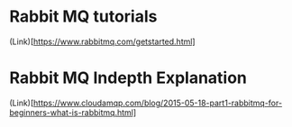 # Rabbit MQ tutorials
(Link)[https://www.rabbitmq.com/getstarted.html]

# Rabbit MQ Indepth Explanation
(Link)[https://www.cloudamqp.com/blog/2015-05-18-part1-rabbitmq-for-beginners-what-is-rabbitmq.html]
